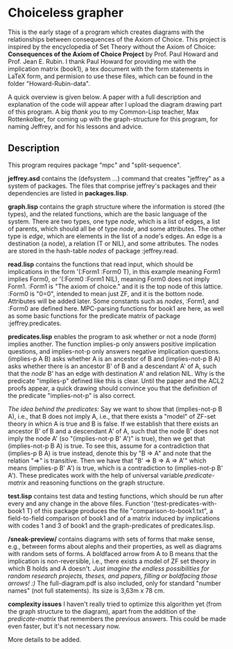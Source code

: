 # Choiceless grapher 

This is the early stage of a program which creates diagrams with the relationships between consequences of the Axiom of Choice. This project is inspired by the encyclopedia of Set Theory without the Axiom of Choice:
                          **Consequences of the Axiom of Choice Project**
by Prof. Paul Howard and Prof. Jean E. Rubin. I thank Paul Howard for providing me with the implication matrix (book1), a tex document with the form statements in LaTeX form, and permision to use these files, which can be found in the folder "Howard-Rubin-data".

A quick overview is given below. A paper with a full description and explanation of the code will appear after I upload the diagram drawing part of this program. A big *thank you* to my Common-Lisp teacher, Max Rottenkolber, for coming up with the graph-structure for this program, for naming Jeffrey, and for his lessons and advice. 

## Description
This program requires package "mpc" and "split-sequence". 

**jeffrey.asd** contains the (defsystem ...) command that creates "jeffrey" as a system of packages. The files that comprise jeffrey's packages and their dependencies are listed in **packages.lisp**.

**graph.lisp** contains the graph structure where the information is stored (the types), and the related functions, which are the basic language of the system. There are two types, one type *node*, which is a list of edges, a list of parents, which should all be of type *node*, and some attributes. The other type is *edge*, which are elements in the list of a node's edges. An edge is a destination (a node), a relation (T or NIL), and some attributes. The nodes are stored in the hash-table *nodes* of package :jeffrey.read.

**read.lisp** contains the functions that read input, which should be implications in the form '(:Form1 :Form0 T), in this example meaning Form1 implies Form0, or '(:Form0 :Form1 NIL), meaning Form0 does not imply Form1. :Form1 is "The axiom of choice." and it is the top node of this lattice. :Form0 is "0=0", intended to mean just ZF, and it is the bottom node. Attributes will be added later. Some constants such as *nodes*, :Form1, and :Form0 are defined here. MPC-parsing functions for book1 are here, as well as some basic functions for the predicate matrix of package :jeffrey.predicates.

**predicates.lisp** enables the program to ask whether or not a node (form) implies another. The function implies-p only answers positive implication questions, and implies-not-p only answers negative implication questions. (implies-p A B) asks whether A is an ancestor of B and (implies-not-p B A) asks whether there is an ancestor B' of B and a descendant A' of A, such that the *node* B' has an edge with destination A' and relation NIL. Why is the predicate "implies-p" defined like this is clear. Until the paper and the ACL2 proofs appear, a quick drawing should convince you that the definition of the predicate "implies-not-p" is also correct. 

*The idea behind the predicates:* Say we want to show that (implies-not-p B A), i.e., that B does not imply A, i.e., that there exists a "model" of ZF-set theory in whicn A is true and B is false. If we establish that there exists an ancestor B' of B and a descendant A' of A, such that the node B' does not imply the node A' (so "(implies-not-p B' A')" is true), then we get that (implies-not-p B A) is true. To see this, assume for a contradiction that (implies-p B A) is true instead, denote this by "B => A" and note that the relation "=>" is transitive. Then we have that "B' => B => A => A'" which means (implies-p B' A') is true, which is a contradiction to (implies-not-p B' A'). These predicates work with the help of universal variable *predicate-matrix* and reasoning functions on the graph structure.

**test.lisp** contains test data and testing functions, which should be run after every and any change in the above files. Function '(test-predicates-with-book1 T) of this package produces the file "comparison-to-book1.txt", a field-to-field comparison of book1 and of a matrix induced by implications with codes 1 and 3 of book1 and the graph-predicates of predicates.lisp.

**/sneak-preview/** contains diagrams with sets of forms that make sense, e.g., between forms about alephs and their properties, as well as diagrams with random sets of forms. A boldfaced arrow from A to B means that the implication is non-reversible, i.e., there exists a model of ZF set theory in which B holds and A doesn't. *Just imagine the endless possibilities for random research projects, theses, and papers, filling or boldfacing those arrows! :)*  The full-diagram.pdf is also included, only for standard "number names" (not full statements). Its size is 3,63m x 78 cm. 

**complexity issues**
I haven't really tried to optimize this algorithm yet (from the graph structure to the diagram), apart from the addition of the *predicate-matrix* that remembers the previous answers. This could be made even faster, but it's not necessary now. 

More details to be added.
